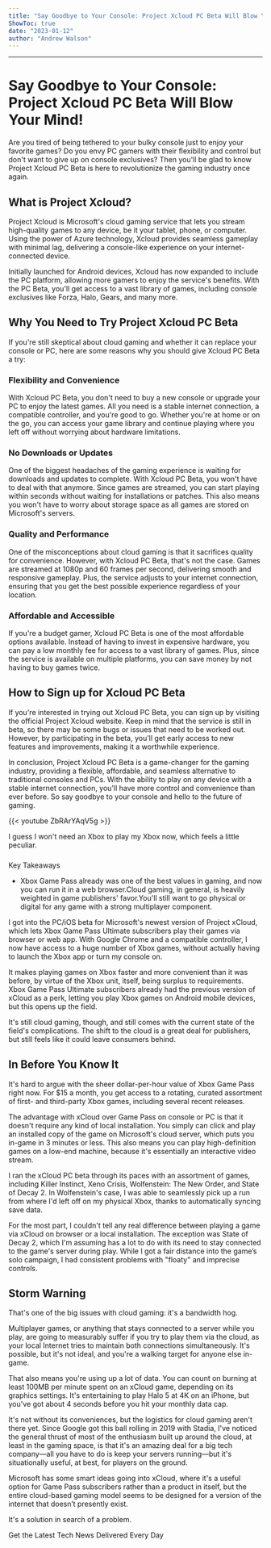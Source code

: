 ```yaml
---
title: "Say Goodbye to Your Console: Project Xcloud PC Beta Will Blow Your Mind!"
ShowToc: true 
date: "2023-01-12"
author: "Andrew Walson"
---
```

*****
# Say Goodbye to Your Console: Project Xcloud PC Beta Will Blow Your Mind!

Are you tired of being tethered to your bulky console just to enjoy your favorite games? Do you envy PC gamers with their flexibility and control but don't want to give up on console exclusives? Then you'll be glad to know Project Xcloud PC Beta is here to revolutionize the gaming industry once again.

## What is Project Xcloud?

Project Xcloud is Microsoft's cloud gaming service that lets you stream high-quality games to any device, be it your tablet, phone, or computer. Using the power of Azure technology, Xcloud provides seamless gameplay with minimal lag, delivering a console-like experience on your internet-connected device.

Initially launched for Android devices, Xcloud has now expanded to include the PC platform, allowing more gamers to enjoy the service's benefits. With the PC Beta, you'll get access to a vast library of games, including console exclusives like Forza, Halo, Gears, and many more.

## Why You Need to Try Project Xcloud PC Beta

If you're still skeptical about cloud gaming and whether it can replace your console or PC, here are some reasons why you should give Xcloud PC Beta a try:

### Flexibility and Convenience

With Xcloud PC Beta, you don't need to buy a new console or upgrade your PC to enjoy the latest games. All you need is a stable internet connection, a compatible controller, and you're good to go. Whether you're at home or on the go, you can access your game library and continue playing where you left off without worrying about hardware limitations.

### No Downloads or Updates

One of the biggest headaches of the gaming experience is waiting for downloads and updates to complete. With Xcloud PC Beta, you won't have to deal with that anymore. Since games are streamed, you can start playing within seconds without waiting for installations or patches. This also means you won't have to worry about storage space as all games are stored on Microsoft's servers.

### Quality and Performance

One of the misconceptions about cloud gaming is that it sacrifices quality for convenience. However, with Xcloud PC Beta, that's not the case. Games are streamed at 1080p and 60 frames per second, delivering smooth and responsive gameplay. Plus, the service adjusts to your internet connection, ensuring that you get the best possible experience regardless of your location.

### Affordable and Accessible

If you're a budget gamer, Xcloud PC Beta is one of the most affordable options available. Instead of having to invest in expensive hardware, you can pay a low monthly fee for access to a vast library of games. Plus, since the service is available on multiple platforms, you can save money by not having to buy games twice.

## How to Sign up for Xcloud PC Beta

If you're interested in trying out Xcloud PC Beta, you can sign up by visiting the official Project Xcloud website. Keep in mind that the service is still in beta, so there may be some bugs or issues that need to be worked out. However, by participating in the beta, you'll get early access to new features and improvements, making it a worthwhile experience.

In conclusion, Project Xcloud PC Beta is a game-changer for the gaming industry, providing a flexible, affordable, and seamless alternative to traditional consoles and PCs. With the ability to play on any device with a stable internet connection, you'll have more control and convenience than ever before. So say goodbye to your console and hello to the future of gaming.

{{< youtube ZbRArYAqV5g >}} 




I guess I won't need an Xbox to play my Xbox now, which feels a little peculiar.

 
### 
Key Takeaways
 
- Xbox Game Pass already was one of the best values in gaming, and now you can run it in a web browser.Cloud gaming, in general, is heavily weighted in game publishers' favor.You'll still want to go physical or digital for any game with a strong multiplayer component.

 

I got into the PC/iOS beta for Microsoft's newest version of Project xCloud, which lets Xbox Game Pass Ultimate subscribers play their games via browser or web app. With Google Chrome and a compatible controller, I now have access to a huge number of Xbox games, without actually having to launch the Xbox app or turn my console on.

 

It makes playing games on Xbox faster and more convenient than it was before, by virtue of the Xbox unit, itself, being surplus to requirements. Xbox Game Pass Ultimate subscribers already had the previous version of xCloud as a perk, letting you play Xbox games on Android mobile devices, but this opens up the field.

 

It's still cloud gaming, though, and still comes with the current state of the field's complications. The shift to the cloud is a great deal for publishers, but still feels like it could leave consumers behind.

 
##   In Before You Know It  
 

It's hard to argue with the sheer dollar-per-hour value of Xbox Game Pass right now. For $15 a month, you get access to a rotating, curated assortment of first- and third-party Xbox games, including several recent releases.

 

The advantage with xCloud over Game Pass on console or PC is that it doesn't require any kind of local installation. You simply can click and play an installed copy of the game on Microsoft's cloud server, which puts you in-game in 3 minutes or less. This also means you can play high-definition games on a low-end machine, because it's essentially an interactive video stream.

 

I ran the xCloud PC beta through its paces with an assortment of games, including Killer Instinct, Xeno Crisis, Wolfenstein: The New Order, and State of Decay 2. In Wolfenstein's case, I was able to seamlessly pick up a run from where I'd left off on my physical Xbox, thanks to automatically syncing save data.

 

For the most part, I couldn't tell any real difference between playing a game via xCloud on browser or a local installation. The exception was State of Decay 2, which I'm assuming has a lot to do with its need to stay connected to the game's server during play. While I got a fair distance into the game’s solo campaign, I had consistent problems with "floaty" and imprecise controls.

 
##   Storm Warning  
 

That's one of the big issues with cloud gaming: it's a bandwidth hog.

 

Multiplayer games, or anything that stays connected to a server while you play, are going to measurably suffer if you try to play them via the cloud, as your local Internet tries to maintain both connections simultaneously. It's possible, but it's not ideal, and you're a walking target for anyone else in-game.

 

That also means you're using up a lot of data. You can count on burning at least 100MB per minute spent on an xCloud game, depending on its graphics settings. It's entertaining to play Halo 5 at 4K on an iPhone, but you've got about 4 seconds before you hit your monthly data cap.

 

It's not without its conveniences, but the logistics for cloud gaming aren't there yet. Since Google got this ball rolling in 2019 with Stadia, I've noticed the general thrust of most of the enthusiasm built up around the cloud, at least in the gaming space, is that it's an amazing deal for a big tech company—all you have to do is keep your servers running—but it's situationally useful, at best, for players on the ground.

 

Microsoft has some smart ideas going into xCloud, where it's a useful option for Game Pass subscribers rather than a product in itself, but the entire cloud-based gaming model seems to be designed for a version of the internet that doesn’t presently exist. 

 

It's a solution in search of a problem.

 

Get the Latest Tech News Delivered Every Day




